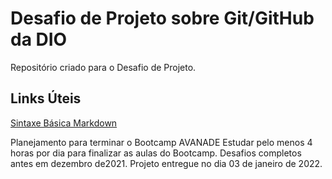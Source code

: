 # Desafio de Projeto sobre Git/GitHub da DIO
Repositório criado para o Desafio de Projeto.

## Links Úteis

[Sintaxe Básica Markdown](https://www.markdownguide.org/basic-syntax/)

Planejamento para terminar o Bootcamp AVANADE
Estudar pelo menos 4 horas por dia para finalizar as aulas do Bootcamp.
Desafios completos antes em dezembro de2021.
Projeto entregue no dia 03 de janeiro de 2022.

